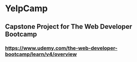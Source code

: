 # YelpCamp

## Capstone Project for The Web Developer Bootcamp
### https://www.udemy.com/the-web-developer-bootcamp/learn/v4/overview